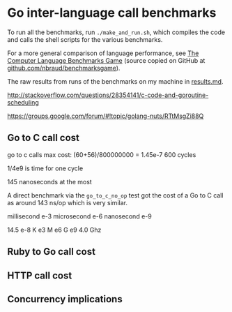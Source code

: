 # Go inter-language call benchmarks

To run all the benchmarks, run `./make_and_run.sh`, which compiles the code and
calls the shell scripts for the various benchmarks.

For a more general comparison of language performance, see 
[The Computer Language Benchmarks Game](http://benchmarksgame.alioth.debian.org/)
(source copied on GitHub at 
[github.com/nbraud/benchmarksgame](https://github.com/nbraud/benchmarksgame)).

The raw results from runs of the benchmarks on my machine in
[results.md](https://github.com/draffensperger/go-interlang/blob/master/benchmarks/results.md).

http://stackoverflow.com/questions/28354141/c-code-and-goroutine-scheduling

https://groups.google.com/forum/#!topic/golang-nuts/RTtMsgZi88Q

## Go to C call cost

go to c calls max cost:
(60+56)/800000000
= 1.45e-7
600 cycles

1/4e9 is time for one cycle

145 nanoseconds at the most

A direct benchmark via the `go_to_c_no_op` test got the cost of a Go to C call
as around 143 ns/op which is very similar.


millisecond e-3
microsecond e-6
nanosecond e-9

14.5 e-8
K e3
M e6
G e9
4.0 Ghz

## Ruby to Go call cost

## HTTP call cost

## Concurrency implications
